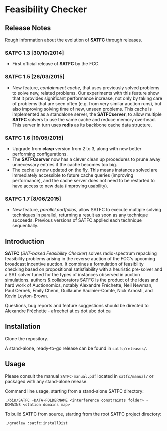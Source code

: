 # Feasibility Checker

## Release Notes

Rough information about the evolution of **SATFC** through releases.

### SATFC 1.3 [30/10/2014]

* First official release of **SATFC** by the FCC.

### SATFC 1.5 [26/03/2015]

* New feature, _containment cache_, that uses previously solved problems to solve new, related problems. Our experiments with this feature show that it provides significant performance increase, not only by taking care of problems that are seen often (e.g. from very similar auction runs), but also improving solving time of new, unseen problems. This cache is implemented as a standalone server, the **SATFCserver**, to allow multiple **SATFC** solvers to use the same cache and reduce memory overhead. This server in turn uses **redis** as its backbone cache data structure.

### SATFC 1.6 [19/05/2015]

* Upgrade from **clasp** version from 2 to 3, along with new better performing configurations.
* The **SATFCserver** now has a clever clean up procedures to prune away unnecessary entries if the cache becomes too big.
* The cache is now updated on the fly. This means instances solved are immediately accessible to future cache queries (improving performance), and the cache server does not need to be restarted to have access to new data (improving usability). 

### SATFC 1.7 [8/06/2015]

* New feature, _parallel portfolios_, allow SATFC to execute multiple solving techniques in parallel, returning a result as soon as any technique succeeds. Previous versions of SATFC applied each technique sequentially.

## Introduction

**SATFC** (_SAT-based Feasibility Checker_) solves radio-spectrum repacking feasibility problems arising in the reverse auction of the FCC's upcoming broadcast incentive auction. It combines a formulation of feasibility checking based on propositional satisfiability with a heuristic pre-solver and a SAT solver tuned for the types of instances observed in auction simulations.
authors & collaborators SATFC is the product of the ideas and hard work of Auctionomics, notably Alexandre Fréchette, Neil Newman, Paul Cernek, Emily Chenn, Guillaume Saulnier-Comte, Nick Arnosti, and Kevin Leyton-Brown.

Questions, bug reports and feature suggestions should be directed to Alexandre Fréchette - afrechet at cs dot ubc dot ca

## Installation
Clone the repository.

A stand-alone, ready-to-go release can be found in `satfc/releases/`.

## Usage
Please consult the manual `SATFC-manual.pdf` located in `satfc/manual/` or packaged with any stand-alone release.

Command line usage, starting from a stand-alone SATFC directory:
```
./bin/SATFC -DATA-FOLDERNAME <interference constraints folder> -DOMAINS <station domains map>
```

To build SATFC from source, starting from the root SATFC project directory:
```
./gradlew :satfc:installDist
```
